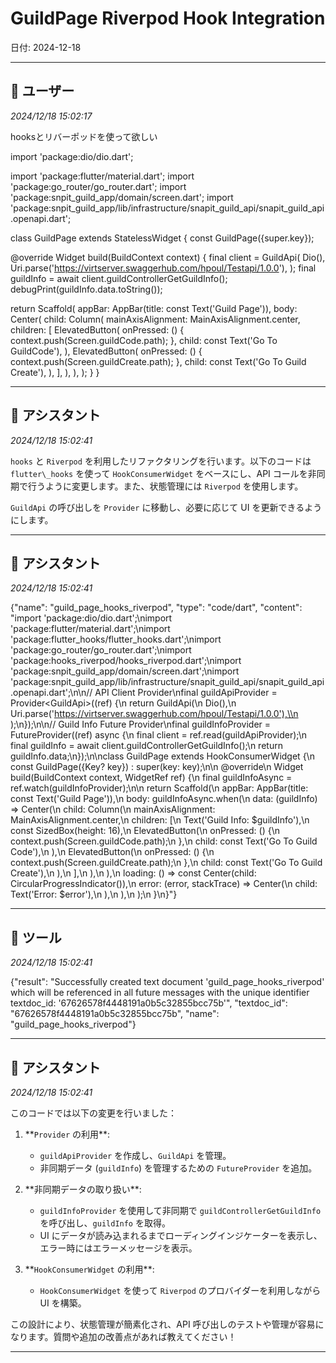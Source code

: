 # GuildPage Riverpod Hook Integration

日付: 2024-12-18

---

## 👤 ユーザー
*2024/12/18 15:02:17*

hooksとリバーポッドを使って欲しい

import 'package:dio/dio.dart';

import 'package:flutter/material.dart';
import 'package:go\_router/go\_router.dart';
import 'package:snpit\_guild\_app/domain/screen.dart';
import 'package:snpit\_guild\_app/lib/infrastructure/snapit\_guild\_api/snapit\_guild\_api.openapi.dart';

class GuildPage extends StatelessWidget {
  const GuildPage({super.key});

  @override
  Widget build(BuildContext context) {
  final client = GuildApi(
    Dio(),
    Uri.parse('https://virtserver.swaggerhub.com/hpoul/Testapi/1.0.0'),
  );
  final guildInfo = await client.guildControllerGetGuildInfo();
  debugPrint(guildInfo.data.toString());

  return Scaffold(
      appBar: AppBar(title: const Text('Guild Page')),
      body: Center(
        child: Column(
          mainAxisAlignment: MainAxisAlignment.center,
          children: \[
            ElevatedButton(
              onPressed: () {
                context.push(Screen.guildCode.path);
              },
              child: const Text('Go To GuildCode'),
            ),
            ElevatedButton(
              onPressed: () {
                context.push(Screen.guildCreate.path);
              },
              child: const Text('Go To Guild Create'),
            ),
          \],
        ),
      ),
    );
  }
}

---

## 🤖 アシスタント
*2024/12/18 15:02:41*

`hooks` と `Riverpod` を利用したリファクタリングを行います。以下のコードは `flutter\_hooks` を使って `HookConsumerWidget` をベースにし、API コールを非同期で行うように変更します。また、状態管理には `Riverpod` を使用します。

`GuildApi` の呼び出しを `Provider` に移動し、必要に応じて UI を更新できるようにします。

---

## 🤖 アシスタント
*2024/12/18 15:02:41*

{"name": "guild\_page\_hooks\_riverpod", "type": "code/dart", "content": "import 'package:dio/dio.dart';\\nimport 'package:flutter/material.dart';\\nimport 'package:flutter\_hooks/flutter\_hooks.dart';\\nimport 'package:go\_router/go\_router.dart';\\nimport 'package:hooks\_riverpod/hooks\_riverpod.dart';\\nimport 'package:snpit\_guild\_app/domain/screen.dart';\\nimport 'package:snpit\_guild\_app/lib/infrastructure/snapit\_guild\_api/snapit\_guild\_api.openapi.dart';\\n\\n// API Client Provider\\nfinal guildApiProvider = Provider&lt;GuildApi&gt;((ref) {\\n  return GuildApi(\\n    Dio(),\\n    Uri.parse('https://virtserver.swaggerhub.com/hpoul/Testapi/1.0.0'),\\n  );\\n});\\n\\n// Guild Info Future Provider\\nfinal guildInfoProvider = FutureProvider((ref) async {\\n  final client = ref.read(guildApiProvider);\\n  final guildInfo = await client.guildControllerGetGuildInfo();\\n  return guildInfo.data;\\n});\\n\\nclass GuildPage extends HookConsumerWidget {\\n  const GuildPage({Key? key}) : super(key: key);\\n\\n  @override\\n  Widget build(BuildContext context, WidgetRef ref) {\\n    final guildInfoAsync = ref.watch(guildInfoProvider);\\n\\n    return Scaffold(\\n      appBar: AppBar(title: const Text('Guild Page')),\\n      body: guildInfoAsync.when(\\n        data: (guildInfo) =&gt; Center(\\n          child: Column(\\n            mainAxisAlignment: MainAxisAlignment.center,\\n            children: \[\\n              Text('Guild Info: $guildInfo'),\\n              const SizedBox(height: 16),\\n              ElevatedButton(\\n                onPressed: () {\\n                  context.push(Screen.guildCode.path);\\n                },\\n                child: const Text('Go To Guild Code'),\\n              ),\\n              ElevatedButton(\\n                onPressed: () {\\n                  context.push(Screen.guildCreate.path);\\n                },\\n                child: const Text('Go To Guild Create'),\\n              ),\\n            \],\\n          ),\\n        ),\\n        loading: () =&gt; const Center(child: CircularProgressIndicator()),\\n        error: (error, stackTrace) =&gt; Center(\\n          child: Text('Error: $error'),\\n        ),\\n      ),\\n    );\\n  }\\n}"}

---

## 🔧 ツール
*2024/12/18 15:02:41*

{"result": "Successfully created text document 'guild\_page\_hooks\_riverpod' which will be referenced in all future messages with the unique identifier textdoc\_id: '67626578f4448191a0b5c32855bcc75b'", "textdoc\_id": "67626578f4448191a0b5c32855bcc75b", "name": "guild\_page\_hooks\_riverpod"}

---

## 🤖 アシスタント
*2024/12/18 15:02:41*

このコードでは以下の変更を行いました：

1. \*\*`Provider` の利用\*\*:
   - `guildApiProvider` を作成し、`GuildApi` を管理。
   - 非同期データ (`guildInfo`) を管理するための `FutureProvider` を追加。

2. \*\*非同期データの取り扱い\*\*:
   - `guildInfoProvider` を使用して非同期で `guildControllerGetGuildInfo` を呼び出し、`guildInfo` を取得。
   - UI にデータが読み込まれるまでローディングインジケーターを表示し、エラー時にはエラーメッセージを表示。

3. \*\*`HookConsumerWidget` の利用\*\*:
   - `HookConsumerWidget` を使って `Riverpod` のプロバイダーを利用しながら UI を構築。

この設計により、状態管理が簡素化され、API 呼び出しのテストや管理が容易になります。質問や追加の改善点があれば教えてください！

---
